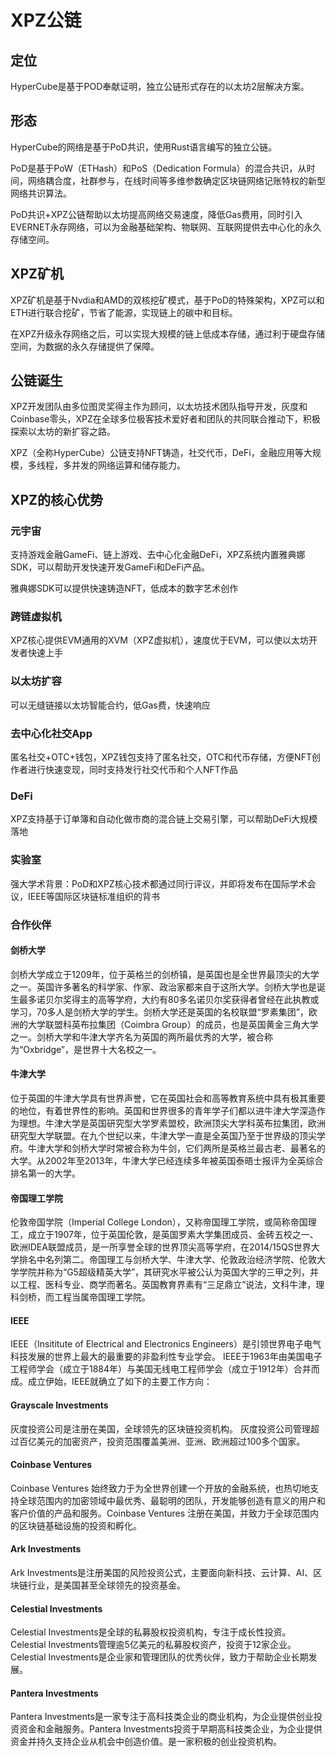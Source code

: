 # XPZ公链


## 定位

HyperCube是基于POD奉献证明，独立公链形式存在的以太坊2层解决方案。

## 形态

HyperCube的网络是基于PoD共识，使用Rust语言编写的独立公链。

PoD是基于PoW（ETHash）和PoS（Dedication Formula）的混合共识，从时间，网络耦合度，社群参与，在线时间等多维参数确定区块链网络记账特权的新型网络共识算法。

PoD共识+XPZ公链帮助以太坊提高网络交易速度，降低Gas费用，同时引入EVERNET永存网络，可以为金融基础架构、物联网、互联网提供去中心化的永久存储空间。


## XPZ矿机 

XPZ矿机是基于Nvdia和AMD的双核挖矿模式，基于PoD的特殊架构，XPZ可以和ETH进行联合挖矿，节省了能源，实现链上的碳中和目标。

在XPZ升级永存网络之后，可以实现大规模的链上低成本存储，通过利于硬盘存储空间，为数据的永久存储提供了保障。

## 公链诞生 

XPZ开发团队由多位图灵奖得主作为顾问，以太坊技术团队指导开发，灰度和Coinbase零头，XPZ在全球多位极客技术爱好者和团队的共同联合推动下，积极探索以太坊的新扩容之路。

XPZ（全称HyperCube）公链支持NFT铸造，社交代币，DeFi，金融应用等大规模，多线程，多并发的网络运算和储存能力。


## XPZ的核心优势

### 元宇宙

支持游戏金融GameFi、链上游戏、去中心化金融DeFi，XPZ系统内置雅典娜SDK，可以帮助开发快速开发GameFi和DeFi产品。

雅典娜SDK可以提供快速铸造NFT，低成本的数字艺术创作

### 跨链虚拟机

XPZ核心提供EVM通用的XVM（XPZ虚拟机），速度优于EVM，可以使以太坊开发者快速上手

### 以太坊扩容

可以无缝链接以太坊智能合约，低Gas费，快速响应

### 去中心化社交App

匿名社交+OTC+钱包，XPZ钱包支持了匿名社交，OTC和代币存储，方便NFT创作者进行快速变现，同时支持发行社交代币和个人NFT作品

### DeFi

XPZ支持基于订单簿和自动化做市商的混合链上交易引擎，可以帮助DeFi大规模落地

### 实验室

强大学术背景：PoD和XPZ核心技术都通过同行评议，并即将发布在国际学术会议，IEEE等国际区块链标准组织的背书

### 合作伙伴

#### 剑桥大学

剑桥大学成立于1209年，位于英格兰的剑桥镇，是英国也是全世界最顶尖的大学之一。英国许多著名的科学家、作家、政治家都来自于这所大学。剑桥大学也是诞生最多诺贝尔奖得主的高等学府，大约有80多名诺贝尔奖获得者曾经在此执教或学习，70多人是剑桥大学的学生。剑桥大学还是英国的名校联盟“罗素集团”，欧洲的大学联盟科英布拉集团（Coimbra Group）的成员，也是英国黄金三角大学之一。剑桥大学和牛津大学齐名为英国的两所最优秀的大学，被合称为“Oxbridge”，是世界十大名校之一。


#### 牛津大学

位于英国的牛津大学具有世界声誉，它在英国社会和高等教育系统中具有极其重要的地位，有着世界性的影响。英国和世界很多的青年学子们都以进牛津大学深造作为理想。牛津大学是英国研究型大学罗素盟校，欧洲顶尖大学科英布拉集团，欧洲研究型大学联盟。在九个世纪以来，牛津大学一直是全英国乃至于世界级的顶尖学府。牛津大学和剑桥大学时常被合称为牛剑，它们两所是英格兰最古老、最著名的大学。从2002年至2013年，牛津大学已经连续多年被英国泰晤士报评为全英综合排名第一的大学。


#### 帝国理工学院

伦敦帝国学院（Imperial College London），又称帝国理工学院，或简称帝国理工，成立于1907年，位于英国伦敦，是英国罗素大学集团成员、金砖五校之一、欧洲IDEA联盟成员，是一所享誉全球的世界顶尖高等学府，在2014/15QS世界大学排名中名列第二。帝国理工与剑桥大学、牛津大学、伦敦政治经济学院、伦敦大学学院并称为“G5超级精英大学”，其研究水平被公认为英国大学的三甲之列，并以工程、医科专业、商学而著名。英国教育界素有“三足鼎立”说法，文科牛津，理科剑桥，而工程当属帝国理工学院。


#### IEEE

IEEE（Insititute of Electrical and Electronics Engineers）是引领世界电子电气科技发展的世界上最大的最重要的非盈利性专业学会。 IEEE于1963年由美国电子工程师学会（成立于1884年）与美国无线电工程师学会（成立于1912年）合并而成。成立伊始，IEEE就确立了如下的主要工作方向：

#### Grayscale Investments

灰度投资公司是注册在美国，全球领先的区块链投资机构。 灰度投资公司管理超过百亿美元的加密资产，投资范围覆盖美洲、亚洲、欧洲超过100多个国家。

#### Coinbase Ventures

Coinbase Ventures 始终致力于为全世界创建一个开放的金融系统，也热切地支持全球范围内的加密领域中最优秀、最聪明的团队，开发能够创造有意义的用户和客户价值的产品和服务。Coinbase Ventures 注册在美国，并致力于全球范围内的区块链基础设施的投资和孵化。

#### Ark Investments

Ark Investments是注册美国的风险投资公式，主要面向新科技、云计算、AI、区块链行业，是美国甚至全球领先的投资基金。

#### Celestial Investments

Celestial Investments是全球的私募股权投资机构，专注于成长性投资。Celestial Investments管理逾5亿美元的私募股权资产，投资于12家企业。Celestial Investments是企业家和管理团队的优秀伙伴，致力于帮助企业长期发展。

#### Pantera Investments

Pantera Investments是一家专注于高科技类企业的商业机构，为企业提供创业投资资金和金融服务。Pantera Investments投资于早期高科技类企业，为企业提供资金并持久支持企业从机会中创造价值。是一家积极的创业投资机构。

